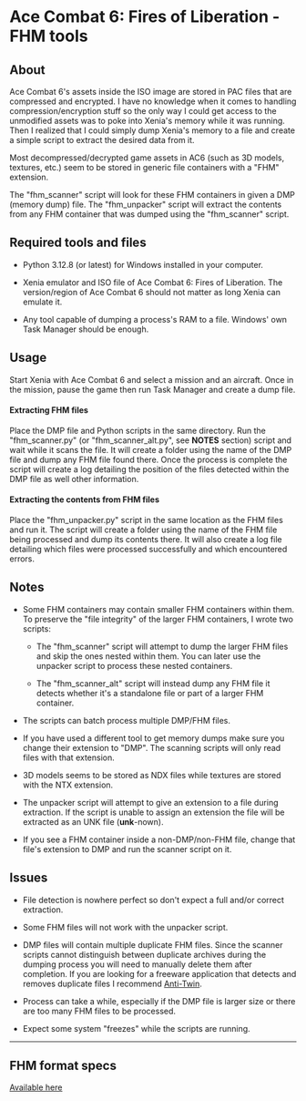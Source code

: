 # Ace Combat 6: Fires of Liberation - FHM tools

## About

Ace Combat 6's assets inside the ISO image are stored in PAC files that are compressed and encrypted. I have no knowledge when it comes to handling compression/encryption stuff so the only way I could get access to the unmodified assets was to poke into Xenia's memory while it was running. Then I realized that I could simply dump Xenia's memory to a file and create a simple script to extract the desired data from it.

Most decompressed/decrypted game assets in AC6 (such as 3D models, textures, etc.) seem to be stored in generic file containers with a "FHM" extension.

The "fhm_scanner" script will look for these FHM containers in given a DMP (memory dump) file. The "fhm_unpacker" script will extract the contents from any FHM container that was dumped using the "fhm_scanner" script.

## Required tools and files

- Python 3.12.8 (or latest) for Windows installed in your computer.

- Xenia emulator and ISO file of Ace Combat 6: Fires of Liberation. The version/region of Ace Combat 6 should not matter as long Xenia can emulate it.

- Any tool capable of dumping a process's RAM to a file. Windows' own Task Manager should be enough.

## Usage

Start Xenia with Ace Combat 6 and select a mission and an aircraft. Once in the mission, pause the game then run Task Manager and create a dump file.

#### Extracting FHM files

Place the DMP file and Python scripts in the same directory. Run the "fhm_scanner.py" (or "fhm_scanner_alt.py", see **NOTES** section) script and wait while it scans the file. It will create a folder using the name of the DMP file and dump any FHM file found there. 
Once the process is complete the script will create a log detailing the position of the files detected within the DMP file as well other information.

#### Extracting the contents from FHM files

Place the "fhm_unpacker.py" script in the same location as the FHM files and run it. The script will create a folder using the name of the FHM file being processed and dump its contents there. It will also create a log file detailing which files were processed successfully and which encountered errors.

## Notes

- Some FHM containers may contain smaller FHM containers within them. To preserve the "file integrity" of the larger FHM containers, I wrote two scripts:

	- The "fhm_scanner" script will attempt to dump the larger FHM files and skip the ones nested within them. You can later use the unpacker script to process these nested containers.

	- The "fhm_scanner_alt" script will instead dump any FHM file it detects whether it's a standalone file or part of a larger FHM container.

- The scripts can batch process multiple DMP/FHM files.

- If you have used a different tool to get memory dumps make sure you change their extension to "DMP". The scanning scripts will only read files with that extension.

- 3D models seems to be stored as NDX files while textures are stored with the NTX extension.

- The unpacker script will attempt to give an extension to a file during extraction. If the script is unable to assign an extension the file will be extracted as an UNK file (**unk**-nown).

- If you see a FHM container inside a non-DMP/non-FHM file, change that file's extension to DMP and run the scanner script on it.

## Issues

- File detection is nowhere perfect so don't expect a full and/or correct extraction.

- Some FHM files will not work with the unpacker script.

- DMP files will contain multiple duplicate FHM files. Since the scanner scripts cannot distinguish between duplicate archives during the dumping process you will need to manually delete them after completion. If you are looking for a freeware application that detects and removes duplicate files I recommend [Anti-Twin](https://antitwin.org/en/).

- Process can take a while, especially if the DMP file is larger size or there are too many FHM files to be processed.

- Expect some system "freezes" while the scripts are running.

---
## FHM format specs
[Available here](https://github.com/deaththed0g/AC6-FHM-utilities/wiki/FHM-file-format-specs)
